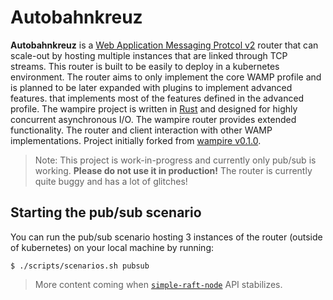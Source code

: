 # Autobahnkreuz

**Autobahnkreuz** is a [Web Application Messaging Protcol v2](http://wamp-proto.org/) router that can scale-out by hosting multiple instances that are linked through TCP streams. This router is built to be easily to deploy in a kubernetes environment.
The router aims to only implement the core WAMP profile and is planned to be later expanded with plugins to implement advanced features.
that implements most of the features defined in the advanced profile. The wampire project is written 
in [Rust](https://www.rust-lang.org/) and designed for highly concurrent asynchronous I/O. The wampire router 
provides extended functionality.  The router and client interaction with other WAMP implementations. 
Project initially forked from [wampire v0.1.0](https://github.com/ohyo-io/wampire).

> Note: This project is work-in-progress and currently only pub/sub is working. **Please do not use it in production!** The router is currently quite buggy and has a lot of glitches!

## Starting the pub/sub scenario

You can run the pub/sub scenario hosting 3 instances of the router (outside of kubernetes) on your local machine by running:

```
$ ./scripts/scenarios.sh pubsub
```

> More content coming when [`simple-raft-node`](https://github.com/fin-ger/simple-raft-node) API stabilizes.

